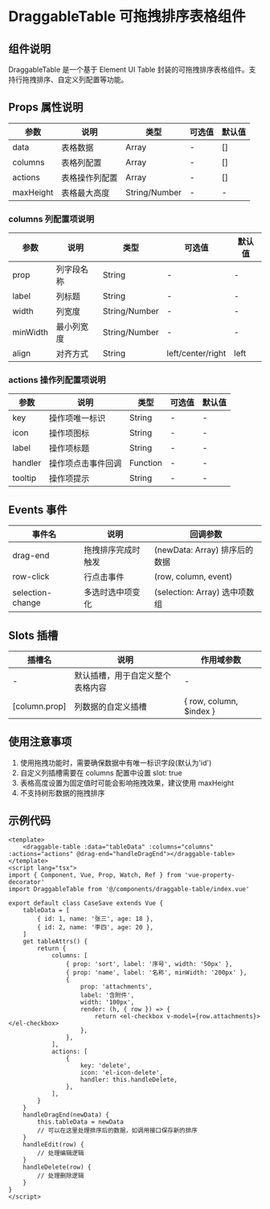 # DraggableTable 可拖拽排序表格组件

## 组件说明

DraggableTable 是一个基于 Element UI Table 封装的可拖拽排序表格组件。支持行拖拽排序、自定义列配置等功能。

## Props 属性说明

| 参数       | 说明                 | 类型          | 可选值     | 默认值 |
| ---------- | -------------------- | ------------- | ---------- | ------ |
| data       | 表格数据             | Array         | -          | []     |
| columns    | 表格列配置           | Array         | -          | []     |
| actions    | 表格操作列配置       | Array         | -          | []     |
| maxHeight  | 表格最大高度         | String/Number | -          | -      |

### columns 列配置项说明

| 参数     | 说明               | 类型           | 可选值            | 默认值 |
| -------- | ------------------ | -------------- | ----------------- | ------ |
| prop     | 列字段名称         | String         | -                 | -      |
| label    | 列标题             | String         | -                 | -      |
| width    | 列宽度             | String/Number  | -                 | -      |
| minWidth | 最小列宽度         | String/Number  | -                 | -      |
| align    | 对齐方式           | String         | left/center/right | left   |

### actions 操作列配置项说明

| 参数     | 说明               | 类型           | 可选值            | 默认值 |
| -------- | ------------------ | -------------- | ----------------- | ------ |
| key      | 操作项唯一标识     | String         | -                 | -      |
| icon     | 操作项图标         | String         | -                 | -      |
| label    | 操作项标题         | String         | -                 | -      |
| handler  | 操作项点击事件回调 | Function       | -                 | -      |
| tooltip  | 操作项提示         | String         | -                 | -      |

## Events 事件

| 事件名           | 说明               | 回调参数                      |
| ---------------- | ------------------ | ----------------------------- |
| drag-end         | 拖拽排序完成时触发 | (newData: Array) 排序后的数据 |
| row-click        | 行点击事件         | (row, column, event)          |
| selection-change | 多选时选中项变化   | (selection: Array) 选中项数组 |

## Slots 插槽

| 插槽名        | 说明                             | 作用域参数               |
| ------------- | -------------------------------- | ------------------------ |
| -             | 默认插槽，用于自定义整个表格内容 | -                        |
| [column.prop] | 列数据的自定义插槽               | { row, column, \$index } |

## 使用注意事项

1. 使用拖拽功能时，需要确保数据中有唯一标识字段(默认为'id')
2. 自定义列插槽需要在 columns 配置中设置 slot: true
3. 表格高度设置为固定值时可能会影响拖拽效果，建议使用 maxHeight
4. 不支持树形数据的拖拽排序

## 示例代码

```vue
<template>
    <draggable-table :data="tableData" :columns="columns" :actions="actions" @drag-end="handleDragEnd"></draggable-table>
</template>
<script lang="tsx">
import { Component, Vue, Prop, Watch, Ref } from 'vue-property-decorator'
import DraggableTable from '@/components/draggable-table/index.vue'

export default class CaseSave extends Vue {
    tableData = [
        { id: 1, name: '张三', age: 18 },
        { id: 2, name: '李四', age: 20 },
    ]
    get tableAttrs() {
        return {
            columns: [
                { prop: 'sort', label: '序号', width: '50px' },
                { prop: 'name', label: '名称', minWidth: '200px' },
                {
                    prop: 'attachments',
                    label: '含附件',
                    width: '100px',
                    render: (h, { row }) => {
                        return <el-checkbox v-model={row.attachments}></el-checkbox>
                    },
                },
            ],
            actions: [
                {
                    key: 'delete',
                    icon: 'el-icon-delete',
                    handler: this.handleDelete,
                },
            ],
        }
    }
    handleDragEnd(newData) {
        this.tableData = newData
        // 可以在这里处理排序后的数据，如调用接口保存新的排序
    }
    handleEdit(row) {
        // 处理编辑逻辑
    }
    handleDelete(row) {
        // 处理删除逻辑
    }
}
</script>
```
